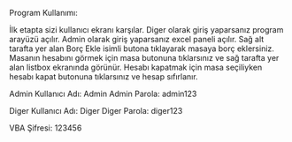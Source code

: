 Program Kullanımı:

İlk etapta sizi kullanıcı ekranı karşılar. Diger olarak giriş yaparsanız program arayüzü açılır. Admin olarak giriş yaparsanız excel paneli açılır.
Sağ alt tarafta yer alan Borç Ekle isimli butona tıklayarak masaya borç eklersiniz.
Masanın hesabını görmek için masa butonuna tıklarsınız ve sağ tarafta yer alan listbox ekranında görünür.
Hesabı kapatmak için masa seçiliyken hesabı kapat butonuna tıklarsınız ve hesap sıfırlanır.

Admin Kullanıcı Adı: Admin
Admin Parola: admin123

Diger Kullanıcı Adı: Diger
Diger Parola: diger123

VBA Şifresi: 123456
